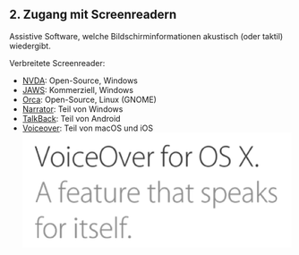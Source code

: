 ## 2. Zugang mit Screenreadern <!-- .element class="custom-topic" -->

Assistive Software, welche Bildschirminformationen akustisch (oder taktil) wiedergibt.

Verbreitete Screenreader:
- [NVDA](https://www.nvaccess.org/download/): Open-Source, Windows
- [JAWS](https://www.freedomscientific.com/Products/software/JAWS/): Kommerziell, Windows
- [Orca](https://help.gnome.org/users/orca/stable/): Open-Source, Linux (GNOME)
- [Narrator](https://support.microsoft.com/en-us/windows/complete-guide-to-narrator-e4397a0d-ef4f-b386-d8ae-c172f109bdb1): Teil von Windows
- [TalkBack](https://support.google.com/accessibility/android/answer/6283677?hl=en): Teil von Android
- [Voiceover](https://www.apple.com/accessibility/vision/): Teil von macOS und iOS
![VoiceOver for OS X. A feature that speaks for itself.](media/voiceover-claim.png) <!-- .element class="custom-inline" -->
